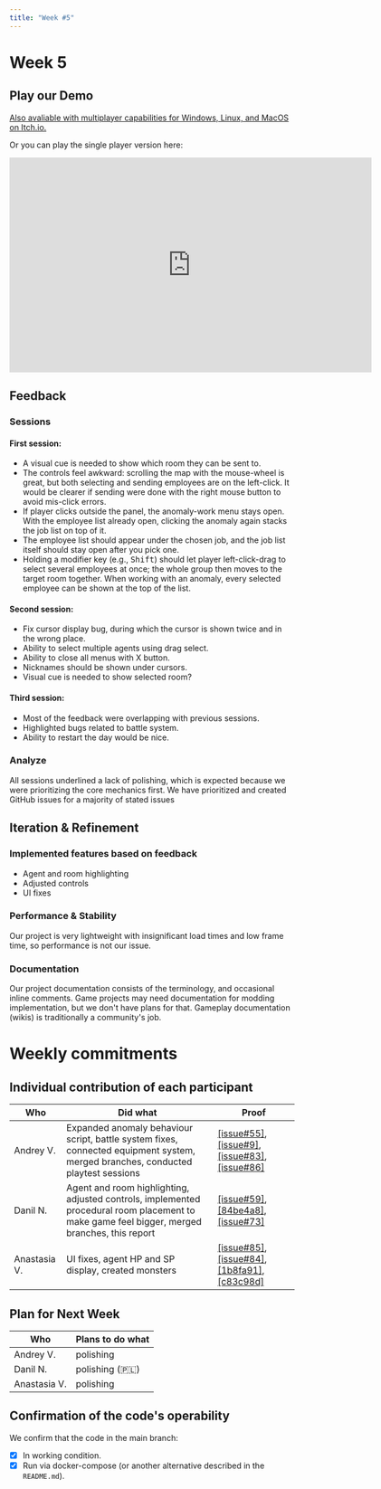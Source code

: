 ```yaml
---
title: "Week #5"
---
```


<!-- Iframe filter counteract -->
<style>
body.dark-mode iframe:not(:fullscreen) {
  filter:
      contrast(calc(1 / 0.85))
      brightness(calc(1 / 1.05))
      hue-rotate(180deg)
      invert(100%);
  -webkit-filter:
      contrast(calc(1 / 0.85))
      brightness(calc(1 / 1.05))
      hue-rotate(180deg)
      invert(100%);
}
body:not(.dark-mode) iframe,
body.dark-mode iframe:fullscreen {
  filter: none !important;
  -webkit-filter: none !important;
}
</style>

# Week 5

## Play our Demo

[Also avaliable with multiplayer capabilities for Windows, Linux, and MacOS on Itch\.io.](https://localt0aster.itch.io/thecoorp)

Or you can play the single player version here:

<iframe loading="lazy" frameborder="0" src="https://itch.io/embed-upload/14046546?color=333333" allowfullscreen="" width="640" height="380"><a href="https://localt0aster.itch.io/thecoorp">Play TheCOOrP on itch.io</a></iframe>

## Feedback

### Sessions

#### First session:

- A visual cue is needed to show which room they can be sent to.
- The controls feel awkward: scrolling the map with the mouse-wheel is great, but both selecting and sending employees are on the left-click. It would be clearer if sending were done with the right mouse button to avoid mis-click errors.
- If player clicks outside the panel, the anomaly-work menu stays open. With the employee list already open, clicking the anomaly again stacks the job list on top of it.
- The employee list should appear under the chosen job, and the job list itself should stay open after you pick one.
- Holding a modifier key (e.g., <kbd>Shift</kbd>) should let player left-click-drag to select several employees at once; the whole group then moves to the target room together. When working with an anomaly, every selected employee can be shown at the top of the list.

#### Second session:

- Fix cursor display bug, during which the cursor is shown twice and in the wrong place.
- Ability to select multiple agents using drag select.
- Ability to close all menus with X button.
- Nicknames should be shown under cursors.
- Visual cue is needed to show selected room?

#### Third session:

- Most of the feedback were overlapping with previous sessions.
- Highlighted bugs related to battle system.
- Ability to restart the day would be nice.

### Analyze

<!-- *Describe the important points that you received from the user feedback, what issues and with which priority you created.* -->
All sessions underlined a lack of polishing, which is expected because we were prioritizing the core mechanics first.
We have prioritized and created GitHub issues for a majority of stated issues

## Iteration & Refinement

### Implemented features based on feedback

- Agent and room highlighting
- Adjusted controls
- UI fixes

### Performance & Stability

Our project is very lightweight with insignificant load times and low frame time, so performance is not our issue.

### Documentation

Our project documentation consists of the terminology, and occasional inline comments. Game projects may need documentation for modding implementation, but we don't have plans for that. Gameplay documentation (wikis) is traditionally a community's job.

# Weekly commitments

## Individual contribution of each participant

| Who          | Did what                                                                                                                                     | Proof                                                                                                                                                                                                                                                                                                                                                            |
| ------------ | -------------------------------------------------------------------------------------------------------------------------------------------- | ---------------------------------------------------------------------------------------------------------------------------------------------------------------------------------------------------------------------------------------------------------------------------------------------------------------------------------------------------------------- |
| Andrey V.    | Expanded anomaly behaviour script, battle system fixes, connected equipment system, merged branches, conducted playtest sessions             | [[issue#55]](https://github.com/TheTopSecretTeam/TheCOOrP/issues/55), [[issue#9]](https://github.com/TheTopSecretTeam/TheCOOrP/issues/9), [[issue#83]](https://github.com/TheTopSecretTeam/TheCOOrP/issues/83), [[issue#86]](https://github.com/TheTopSecretTeam/TheCOOrP/issues/86)                                                                             |
| Danil N.     | Agent and room highlighting, adjusted controls, implemented procedural room placement to make game feel bigger, merged branches, this report | [[issue#59]](https://github.com/TheTopSecretTeam/TheCOOrP/issues/59), [[84be4a8]](https://github.com/TheTopSecretTeam/TheCOOrP/commit/84be4a87a2fef1fa2408fdf13d40c274fbdd5ec7), [[issue#73]](https://github.com/TheTopSecretTeam/TheCOOrP/issues/73)                                                                                                            |
| Anastasia V. | UI fixes, agent HP and SP display, created monsters                                                                                          | [[issue#85]](https://github.com/TheTopSecretTeam/TheCOOrP/issues/85), [[issue#84]](https://github.com/TheTopSecretTeam/TheCOOrP/issues/84), [[1b8fa91]](https://github.com/TheTopSecretTeam/TheCOOrP/commit/1b8fa91fc728b840c72939ec1cd7166bf06a134e), [[c83c98d]](https://github.com/TheTopSecretTeam/TheCOOrP/commit/c83c98de5b1a9a867dee5807401979422044f55b) |

## Plan for Next Week

| Who          | Plans to do what |
| ------------ | ---------------- |
| Andrey V.    | polishing        |
| Danil N.     | polishing (🇵🇱) |
| Anastasia V. | polishing        |

## Confirmation of the code's operability

We confirm that the code in the main branch:
- [x] In working condition.
- [x] Run via docker-compose (or another alternative described in the `README.md`).